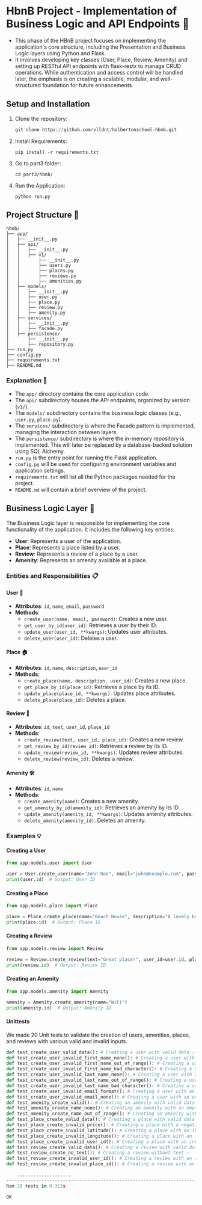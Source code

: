 # HbnB Project - Implementation of Business Logic and API Endpoints 🚀

- This phase of the HBnB project focuses on implementing the application's core structure, including the Presentation and Business Logic layers using Python and Flask.
- It involves developing key classes (User, Place, Review, Amenity) and setting up RESTful API endpoints with flask-restx to manage CRUD operations. While authentication and access control will be handled later, the emphasis is on creating a scalable, modular, and well-structured foundation for future enhancements.

## Setup and Installation
1. Clone the repository:
    ```python
    git clone https://github.com/vlldnt/holbertonschool-hbnb.git
    ```
2. Install Requirements:
    ```
    pip install -r requirements.txt
    ```
3. Go to part3 folder:
    ```
    cd part3/hbnb/
    ```
4. Run the Application:
    ```
    python run.py
    ```


## Project Structure 📂

```plaintext
hbnb/
├── app/
│   ├── __init__.py
│   ├── api/
│   │   ├── __init__.py
│   │   ├── v1/
│   │       ├── __init__.py
│   │       ├── users.py
│   │       ├── places.py
│   │       ├── reviews.py
│   │       ├── amenities.py
│   ├── models/
│   │   ├── __init__.py
│   │   ├── user.py
│   │   ├── place.py
│   │   ├── review.py
│   │   ├── amenity.py
│   ├── services/
│   │   ├── __init__.py
│   │   ├── facade.py
│   ├── persistence/
│       ├── __init__.py
│       ├── repository.py
├── run.py
├── config.py
├── requirements.txt
├── README.md
```

### Explanation 📝

- The `app/` directory contains the core application code.
- The `api/` subdirectory houses the API endpoints, organized by version (`v1/`).
- The `models/` subdirectory contains the business logic classes (e.g., `user.py`, `place.py`).
- The `services/` subdirectory is where the Facade pattern is implemented, managing the interaction between layers.
- The `persistence/` subdirectory is where the in-memory repository is implemented. This will later be replaced by a database-backed solution using SQL Alchemy.
- `run.py` is the entry point for running the Flask application.
- `config.py` will be used for configuring environment variables and application settings.
- `requirements.txt` will list all the Python packages needed for the project.
- `README.md` will contain a brief overview of the project.

## Business Logic Layer 🧠

The Business Logic layer is responsible for implementing the core functionality of the application. It includes the following key entities:

- **User**: Represents a user of the application.
- **Place**: Represents a place listed by a user.
- **Review**: Represents a review of a place by a user.
- **Amenity**: Represents an amenity available at a place.

### Entities and Responsibilities 📋

#### User 👤
- **Attributes**: `id`, `name`, `email`, `password`
- **Methods**:
    - `create_user(name, email, password)`: Creates a new user.
    - `get_user_by_id(user_id)`: Retrieves a user by their ID.
    - `update_user(user_id, **kwargs)`: Updates user attributes.
    - `delete_user(user_id)`: Deletes a user.

#### Place 🏠
- **Attributes**: `id`, `name`, `description`, `user_id`
- **Methods**:
    - `create_place(name, description, user_id)`: Creates a new place.
    - `get_place_by_id(place_id)`: Retrieves a place by its ID.
    - `update_place(place_id, **kwargs)`: Updates place attributes.
    - `delete_place(place_id)`: Deletes a place.

#### Review 📝
- **Attributes**: `id`, `text`, `user_id`, `place_id`
- **Methods**:
    - `create_review(text, user_id, place_id)`: Creates a new review.
    - `get_review_by_id(review_id)`: Retrieves a review by its ID.
    - `update_review(review_id, **kwargs)`: Updates review attributes.
    - `delete_review(review_id)`: Deletes a review.

#### Amenity 🛠️
- **Attributes**: `id`, `name`
- **Methods**:
    - `create_amenity(name)`: Creates a new amenity.
    - `get_amenity_by_id(amenity_id)`: Retrieves an amenity by its ID.
    - `update_amenity(amenity_id, **kwargs)`: Updates amenity attributes.
    - `delete_amenity(amenity_id)`: Deletes an amenity.

### Examples 💡

#### Creating a User
```python
from app.models.user import User

user = User.create_user(name="John Doe", email="john@example.com", password="securepassword")
print(user.id)  # Output: User ID
```

#### Creating a Place
```python
from app.models.place import Place

place = Place.create_place(name="Beach House", description="A lovely beach house.", user_id=user.id)
print(place.id)  # Output: Place ID
```

#### Creating a Review
```python
from app.models.review import Review

review = Review.create_review(text="Great place!", user_id=user.id, place_id=place.id)
print(review.id)  # Output: Review ID
```

#### Creating an Amenity
```python
from app.models.amenity import Amenity

amenity = Amenity.create_amenity(name="WiFi")
print(amenity.id)  # Output: Amenity ID
```

#### Unittests
We made 20 Unit tests to validate the creation of users, amenities, places, and reviews with various valid and invalid inputs.

```python
def test_create_user_valid_data(): # Creating a user with valid data ✅
def test_create_user_invalid_first_name_none(): # Creating a user with an empty first name ✅
def test_create_user_invalid_first_name_out_of_range(): # Creating a user with a too long first name ✅
def test_create_user_invalid_first_name_bad_character(): # Creating a user with invalid characters in the first name ✅
def test_create_user_invalid_last_name_none(): # Creating a user with an empty last name ✅
def test_create_user_invalid_last_name_out_of_range(): # Creating a user with a too long last name ✅
def test_create_user_invalid_last_name_bad_character(): # Creating a user with invalid characters in the last name ✅
def test_create_user_invalid_email_format(): # Creating a user with an invalid email format ✅
def test_create_user_invalid_email_none(): # Creating a user with an empty email ✅
def test_amenity_create_valid(): # Creating an amenity with valid data ✅
def test_amenity_create_name_none(): # Creating an amenity with an empty name ✅
def test_amenity_create_name_out_of_range(): # Creating an amenity with a too long name ✅
def test_place_create_valid_data(): # Creating a place with valid data ✅
def test_place_create_invalid_price(): # Creating a place with a negative price ✅
def test_place_create_invalid_latitude(): # Creating a place with an invalid latitude ✅
def test_place_create_invalid_longitude(): # Creating a place with an invalid longitude ✅
def test_place_create_invalid_user_id(): # Creating a place with an invalid user ID ✅
def test_review_create_valid_data(): # Creating a review with valid data ✅
def test_review_create_no_text(): # Creating a review without text ✅
def test_review_create_invalid_user_id(): # Creating a review with an invalid user ID ✅
def test_review_create_invalid_place_id(): # Creating a review with an invalid place ID ✅

    ....................
----------------------------------------------------------------------
Ran 20 tests in 0.311s

OK
```
